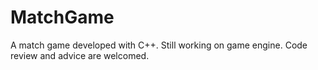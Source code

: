 # MatchGame
A match game developed with C++.
Still working on game engine.
Code review and advice are welcomed.


